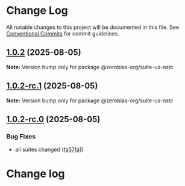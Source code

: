 # Change Log

All notable changes to this project will be documented in this file.
See [Conventional Commits](https://conventionalcommits.org) for commit guidelines.

## [1.0.2](https://github.com/zerobias-org/suite/compare/@zerobias-org/suite-us-nstc@1.0.2-rc.1...@zerobias-org/suite-us-nstc@1.0.2) (2025-08-05)

**Note:** Version bump only for package @zerobias-org/suite-us-nstc





## [1.0.2-rc.1](https://github.com/zerobias-org/suite/compare/@zerobias-org/suite-us-nstc@1.0.2-rc.0...@zerobias-org/suite-us-nstc@1.0.2-rc.1) (2025-08-05)

**Note:** Version bump only for package @zerobias-org/suite-us-nstc





## [1.0.2-rc.0](https://github.com/zerobias-org/suite/compare/@zerobias-org/suite-us-nstc@1.0.1...@zerobias-org/suite-us-nstc@1.0.2-rc.0) (2025-08-05)


### Bug Fixes

* all suites changed ([fa57fa1](https://github.com/zerobias-org/suite/commit/fa57fa1af7628003297df46b2d7740fe95bd2666))





# Change log
